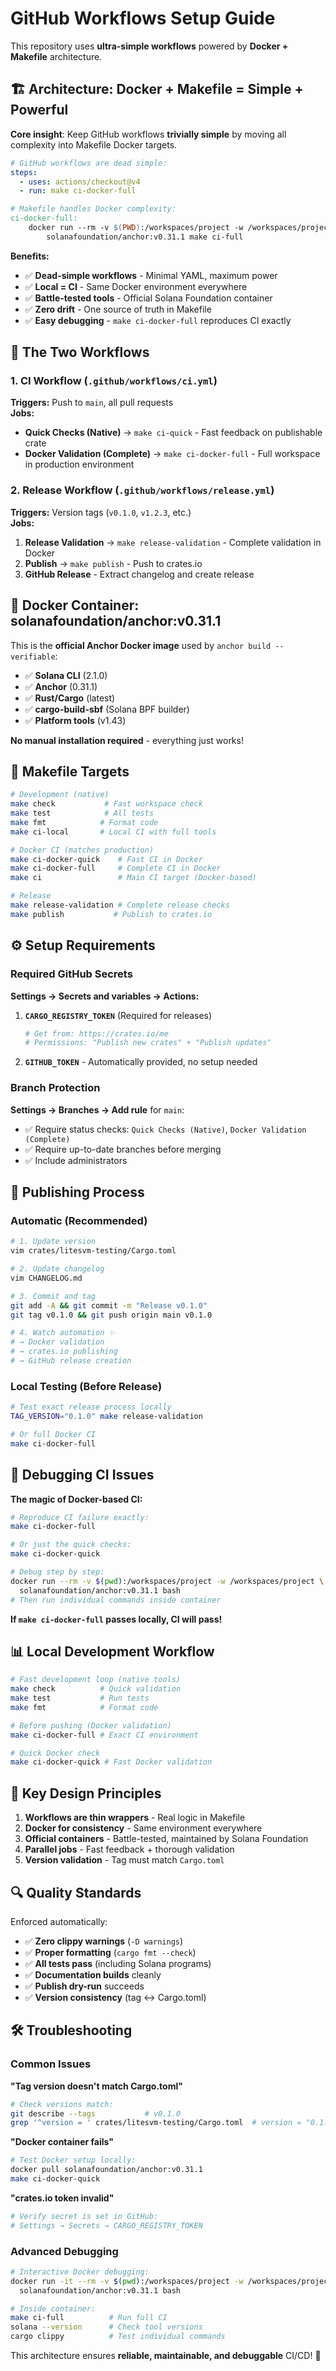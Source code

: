 # GitHub Workflows Setup Guide

This repository uses **ultra-simple workflows** powered by **Docker + Makefile** architecture.

## 🏗️ **Architecture: Docker + Makefile = Simple + Powerful**

**Core insight**: Keep GitHub workflows **trivially simple** by moving all complexity into Makefile Docker targets.

```yaml
# GitHub workflows are dead simple:
steps:
  - uses: actions/checkout@v4
  - run: make ci-docker-full
```

```makefile
# Makefile handles Docker complexity:
ci-docker-full:
	docker run --rm -v $(PWD):/workspaces/project -w /workspaces/project \
		solanafoundation/anchor:v0.31.1 make ci-full
```

**Benefits:**

- ✅ **Dead-simple workflows** - Minimal YAML, maximum power
- ✅ **Local = CI** - Same Docker environment everywhere
- ✅ **Battle-tested tools** - Official Solana Foundation container
- ✅ **Zero drift** - One source of truth in Makefile
- ✅ **Easy debugging** - `make ci-docker-full` reproduces CI exactly

## 🔧 **The Two Workflows**

### 1. **CI Workflow** (`.github/workflows/ci.yml`)

**Triggers:** Push to `main`, all pull requests  
**Jobs:**

- **Quick Checks (Native)** → `make ci-quick` - Fast feedback on publishable crate
- **Docker Validation (Complete)** → `make ci-docker-full` - Full workspace in production environment

### 2. **Release Workflow** (`.github/workflows/release.yml`)

**Triggers:** Version tags (`v0.1.0`, `v1.2.3`, etc.)  
**Jobs:**

1. **Release Validation** → `make release-validation` - Complete validation in Docker
2. **Publish** → `make publish` - Push to crates.io
3. **GitHub Release** - Extract changelog and create release

## 🎯 **Docker Container: solanafoundation/anchor:v0.31.1**

This is the **official Anchor Docker image** used by `anchor build --verifiable`:

- ✅ **Solana CLI** (2.1.0)
- ✅ **Anchor** (0.31.1)
- ✅ **Rust/Cargo** (latest)
- ✅ **cargo-build-sbf** (Solana BPF builder)
- ✅ **Platform tools** (v1.43)

**No manual installation required** - everything just works!

## 🚀 **Makefile Targets**

```bash
# Development (native)
make check           # Fast workspace check
make test            # All tests
make fmt            # Format code
make ci-local       # Local CI with full tools

# Docker CI (matches production)
make ci-docker-quick    # Fast CI in Docker
make ci-docker-full     # Complete CI in Docker
make ci                 # Main CI target (Docker-based)

# Release
make release-validation # Complete release checks
make publish           # Publish to crates.io
```

## ⚙️ **Setup Requirements**

### **Required GitHub Secrets**

**Settings → Secrets and variables → Actions:**

1. **`CARGO_REGISTRY_TOKEN`** (Required for releases)

   ```bash
   # Get from: https://crates.io/me
   # Permissions: "Publish new crates" + "Publish updates"
   ```

2. **`GITHUB_TOKEN`** - Automatically provided, no setup needed

### **Branch Protection**

**Settings → Branches → Add rule** for `main`:

- ✅ Require status checks: `Quick Checks (Native)`, `Docker Validation (Complete)`
- ✅ Require up-to-date branches before merging
- ✅ Include administrators

## 🚀 **Publishing Process**

### **Automatic (Recommended)**

```bash
# 1. Update version
vim crates/litesvm-testing/Cargo.toml

# 2. Update changelog
vim CHANGELOG.md

# 3. Commit and tag
git add -A && git commit -m "Release v0.1.0"
git tag v0.1.0 && git push origin main v0.1.0

# 4. Watch automation ✨
# → Docker validation
# → crates.io publishing
# → GitHub release creation
```

### **Local Testing (Before Release)**

```bash
# Test exact release process locally
TAG_VERSION="0.1.0" make release-validation

# Or full Docker CI
make ci-docker-full
```

## 🐛 **Debugging CI Issues**

**The magic of Docker-based CI:**

```bash
# Reproduce CI failure exactly:
make ci-docker-full

# Or just the quick checks:
make ci-docker-quick

# Debug step by step:
docker run --rm -v $(pwd):/workspaces/project -w /workspaces/project \
  solanafoundation/anchor:v0.31.1 bash
# Then run individual commands inside container
```

**If `make ci-docker-full` passes locally, CI will pass!**

## 📊 **Local Development Workflow**

```bash
# Fast development loop (native tools)
make check          # Quick validation
make test           # Run tests
make fmt            # Format code

# Before pushing (Docker validation)
make ci-docker-full # Exact CI environment

# Quick Docker check
make ci-docker-quick # Fast Docker validation
```

## 🎯 **Key Design Principles**

1. **Workflows are thin wrappers** - Real logic in Makefile
2. **Docker for consistency** - Same environment everywhere
3. **Official containers** - Battle-tested, maintained by Solana Foundation
4. **Parallel jobs** - Fast feedback + thorough validation
5. **Version validation** - Tag must match `Cargo.toml`

## 🔍 **Quality Standards**

Enforced automatically:

- ✅ **Zero clippy warnings** (`-D warnings`)
- ✅ **Proper formatting** (`cargo fmt --check`)
- ✅ **All tests pass** (including Solana programs)
- ✅ **Documentation builds** cleanly
- ✅ **Publish dry-run** succeeds
- ✅ **Version consistency** (tag ↔ Cargo.toml)

## 🛠️ **Troubleshooting**

### **Common Issues**

**"Tag version doesn't match Cargo.toml"**

```bash
# Check versions match:
git describe --tags           # v0.1.0
grep '^version = ' crates/litesvm-testing/Cargo.toml  # version = "0.1.0"
```

**"Docker container fails"**

```bash
# Test Docker setup locally:
docker pull solanafoundation/anchor:v0.31.1
make ci-docker-quick
```

**"crates.io token invalid"**

```bash
# Verify secret is set in GitHub:
# Settings → Secrets → CARGO_REGISTRY_TOKEN
```

### **Advanced Debugging**

```bash
# Interactive Docker debugging:
docker run -it --rm -v $(pwd):/workspaces/project -w /workspaces/project \
  solanafoundation/anchor:v0.31.1 bash

# Inside container:
make ci-full          # Run full CI
solana --version      # Check tool versions
cargo clippy          # Test individual commands
```

This architecture ensures **reliable, maintainable, and debuggable** CI/CD! 🎉
